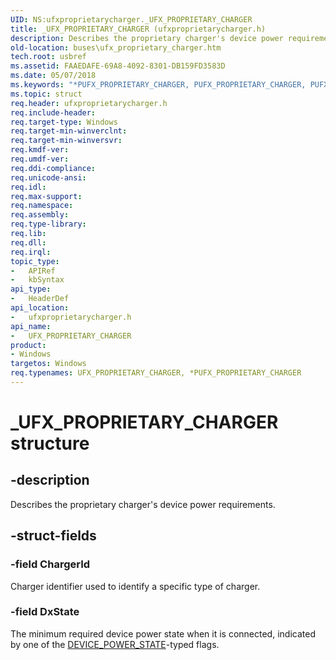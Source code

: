 ```yaml
---
UID: NS:ufxproprietarycharger._UFX_PROPRIETARY_CHARGER
title: _UFX_PROPRIETARY_CHARGER (ufxproprietarycharger.h)
description: Describes the proprietary charger's device power requirements.
old-location: buses\ufx_proprietary_charger.htm
tech.root: usbref
ms.assetid: FAAEDAFE-69A8-4092-8301-DB159FD3583D
ms.date: 05/07/2018
ms.keywords: "*PUFX_PROPRIETARY_CHARGER, PUFX_PROPRIETARY_CHARGER, PUFX_PROPRIETARY_CHARGER structure pointer [Buses], UFX_PROPRIETARY_CHARGER, UFX_PROPRIETARY_CHARGER structure [Buses], _UFX_PROPRIETARY_CHARGER, buses.ufx_proprietary_charger, ufxproprietarycharger/PUFX_PROPRIETARY_CHARGER, ufxproprietarycharger/UFX_PROPRIETARY_CHARGER"
ms.topic: struct
req.header: ufxproprietarycharger.h
req.include-header: 
req.target-type: Windows
req.target-min-winverclnt: 
req.target-min-winversvr: 
req.kmdf-ver: 
req.umdf-ver: 
req.ddi-compliance: 
req.unicode-ansi: 
req.idl: 
req.max-support: 
req.namespace: 
req.assembly: 
req.type-library: 
req.lib: 
req.dll: 
req.irql: 
topic_type:
-	APIRef
-	kbSyntax
api_type:
-	HeaderDef
api_location:
-	ufxproprietarycharger.h
api_name:
-	UFX_PROPRIETARY_CHARGER
product:
- Windows
targetos: Windows
req.typenames: UFX_PROPRIETARY_CHARGER, *PUFX_PROPRIETARY_CHARGER
---
```


# _UFX_PROPRIETARY_CHARGER structure


## -description


Describes the proprietary charger's device power requirements.


## -struct-fields




### -field ChargerId

Charger identifier used to identify a specific type of charger.


### -field DxState

The minimum required device power state when it is connected, indicated by one of the <a href="https://msdn.microsoft.com/library/windows/hardware/ff554628">DEVICE_POWER_STATE</a>-typed flags.

